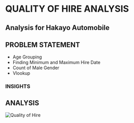 # QUALITY OF HIRE ANALYSIS

## Analysis for Hakayo Automobile

## PROBLEM STATEMENT
* Age Grouping
* Finding Minimum and Maximum Hire Date
* Count of Male Gender
* Vlookup

### INSIGHTS



## ANALYSIS
![Quality of Hire](https://user-images.githubusercontent.com/122671659/227733916-225ecd0d-3d33-4de7-b96f-7c05c7c0a014.jpg)

